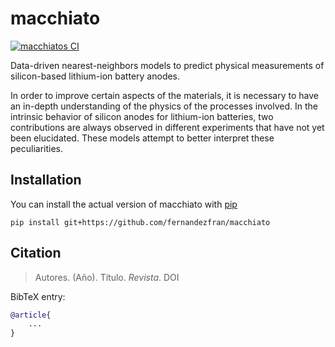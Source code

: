 # macchiato

[![macchiatos CI](https://github.com/fernandezfran/macchiato/actions/workflows/CI.yml/badge.svg)](https://github.com/fernandezfran/macchiato/actions/workflows/CI.yml)

Data-driven nearest-neighbors models to predict physical measurements of 
silicon-based lithium-ion battery anodes.

In order to improve certain aspects of the materials, it is necessary to have 
an in-depth understanding of the physics of the processes involved. In the 
intrinsic behavior of silicon anodes for lithium-ion batteries, two 
contributions are always observed in different experiments that have not yet 
been elucidated. These models attempt to better interpret these peculiarities.


## Installation

You can install the actual version of macchiato with
[pip](https://pip.pypa.io/en/latest/)

```
pip install git+https://github.com/fernandezfran/macchiato
```


## Citation

> Autores. (Año). Título. _Revista_. DOI

BibTeX entry:

```bibtex
@article{
    ...
}
```
